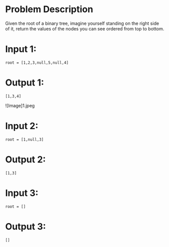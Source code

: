 # Problem Description

Given the root of a binary tree, imagine yourself standing on the right side of it, 
return the values of the nodes you can see ordered from top to bottom.

# Input 1: 
    root = [1,2,3,null,5,null,4]
# Output 1: 
    [1,3,4]
![Image]1.jpeg

# Input 2: 
    root = [1,null,3]
# Output 2: 
    [1,3]

# Input 3:
    root = []
# Output 3: 
    []
